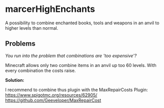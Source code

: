 # marcerHighEnchants
A possibility to combine enchanted books, tools and weapons in an anvil to higher levels than normal.

## Problems
*You run into the problem that combinations are 'too expensive'?*

Minecraft allows only two combine items in an anvil up too 60 levels. With every combination the costs raise.

**Solution:**

I recommend to combine thus plugin with the MaxRepairCosts Plugin: 
https://www.spigotmc.org/resources/62905/
https://github.com/Geeveloper/MaxRepairCost 